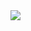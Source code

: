 <div><div class='tableauPlaceholder' id='viz1540621673863' style='position: relative'><noscript><a href='#'><img alt=' ' src='https:&#47;&#47;public.tableau.com&#47;static&#47;images&#47;ab&#47;aborto_por_pais&#47;tv&#47;1_rss.png' style='border: none' /></a></noscript><object class='tableauViz'  style='display:none;'><param name='host_url' value='https%3A%2F%2Fpublic.tableau.com%2F' /> <param name='embed_code_version' value='3' /> <param name='site_root' value='' /><param name='name' value='aborto_por_pais&#47;tv' /><param name='tabs' value='no' /><param name='toolbar' value='yes' /><param name='static_image' value='https:&#47;&#47;public.tableau.com&#47;static&#47;images&#47;ab&#47;aborto_por_pais&#47;tv&#47;1.png' /> <param name='animate_transition' value='yes' /><param name='display_static_image' value='yes' /><param name='display_spinner' value='yes' /><param name='display_overlay' value='yes' /><param name='display_count' value='yes' /></object></div>                <script type='text/javascript'>                    var divElement = document.getElementById('viz1540621673863');                    var vizElement = divElement.getElementsByTagName('object')[0];                    vizElement.style.minWidth='1200px';vizElement.style.maxWidth='1260px';vizElement.style.width='100%';vizElement.style.height='727px';                    var scriptElement = document.createElement('script');                    scriptElement.src = 'https://public.tableau.com/javascripts/api/viz_v1.js';                    vizElement.parentNode.insertBefore(scriptElement, vizElement);                </script></div>
